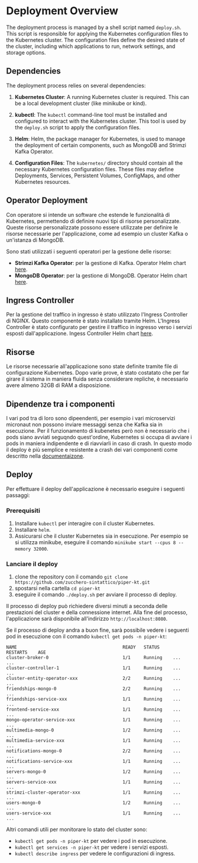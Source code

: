 # Deployment Overview
The deployment process is managed by a shell script named `deploy.sh`. This script is responsible for applying the Kubernetes configuration files to the Kubernetes cluster. The configuration files define the desired state of the cluster, including which applications to run, network settings, and storage options.

## Dependencies
The deployment process relies on several dependencies:

1. **Kubernetes Cluster**: A running Kubernetes cluster is required. This can be a local development cluster (like minikube or kind).

2. **kubectl**: The `kubectl` command-line tool must be installed and configured to interact with the Kubernetes cluster. This tool is used by the `deploy.sh` script to apply the configuration files.

3. **Helm**: Helm, the package manager for Kubernetes, is used to manage the deployment of certain components, such as MongoDB and Strimzi Kafka Operator.

4. **Configuration Files**: The `kubernetes/` directory should contain all the necessary Kubernetes configuration files. These files may define Deployments, Services, Persistent Volumes, ConfigMaps, and other Kubernetes resources.

## Operator Deployment

Con operatore si intende un software che estende le funzionalità di Kubernetes, permettendo di definire nuovi tipi di risorse personalizzate. Queste risorse personalizzate possono essere utilizzate per definire le risorse necessarie per l'applicazione, come ad esempio un cluster Kafka o un'istanza di MongoDB.

Sono stati utilizzati i seguenti operatori per la gestione delle risorse:
- **Strimzi Kafka Operator**: per la gestione di Kafka. Operator Helm chart [here](https://github.com/strimzi/strimzi-kafka-operator/tree/main/helm-charts/helm3/strimzi-kafka-operator).
- **MongoDB Operator**: per la gestione di MongoDB. Operator Helm chart [here](https://github.com/mongodb/helm-charts/tree/6ddf86b1b00cdd807840de36fc97b91466ee6981/charts/community-operator).


## Ingress Controller
Per la gestione del traffico in ingresso è stato utilizzato l'Ingress Controller di NGINX. Questo componente è stato installato tramite Helm. L'Ingress Controller è stato configurato per gestire il traffico in ingresso verso i servizi esposti dall'applicazione. Ingess Controller Helm chart [here](https://github.com/kubernetes/ingress-nginx/tree/main/charts/ingress-nginx).

## Risorse
Le risorse necessarie all'applicazione sono state definite tramite file di configurazione Kubernetes. Dopo varie prove, è stato costatato che per far girare il sistema in maniera fluida senza considerare repliche, è necessario avere almeno 32GB di RAM a disposizione.

## Dipendenze tra i componenti
I vari pod tra di loro sono dipeendenti, per esempio i vari microservizi micronaut non possono inviare messaggi senza che Kafka sia in esecuzione. Per il funzionamento di kubenetes però non è necessario che i pods siano avviati seguqndo quest'ordine, Kubernetes si occupa di avviare i pods in maniera indipendente e di riavviarli in caso di crash. In questo modo il deploy è più semplice e resistente a crash dei vari componenti come descritto nella [documentaizone](https://kubernetes.io/docs/concepts/overview/).

## Deploy
Per effettuare il deploy dell'applicazione è necessario eseguire i seguenti passaggi:

### Prerequisiti
1. Installare `kubectl` per interagire con il cluster Kubernetes.
2. Installare `helm`.
3. Assicurarsi che il cluster Kubernetes sia in esecuzione. Per esempio se si utilizza minikube, eseguire il comando `minikube start --cpus 8 --memory 32000`.

### Lanciare il deploy
1. clone the repository con il comando `git clone https://github.com/zucchero-sintattico/piper-kt.git`
2. spostarsi nella cartella `cd piper-kt`
3. eseguire il comando `./deploy.sh` per avviare il processo di deploy.

Il processo di deploy può richiedere diversi minuti a seconda delle prestazioni del cluster e della connessione internet.
Alla fine del processo, l'applicazione sarà disponibile all'indirizzo `http://localhost:8080`.

Se il processo di deploy andra a buon fine, sarà possibile vedere i seguenti pod in esecuzione con il comando `kubectl get pods -n piper-kt`:

``` 
NAME                                        READY   STATUS     RESTARTS    AGE
cluster-broker-0                            1/1     Running    ...         ...
cluster-controller-1                        1/1     Running    ...         ...
cluster-entity-operator-xxx                 2/2     Running    ...         ...
friendships-mongo-0                         2/2     Running    ...         ...
friendships-service-xxx                     1/1     Running    ...         ...
frontend-service-xxx                        1/1     Running    ...         ...
mongo-operator-service-xxx                  1/1     Running    ...         ...
multimedia-mongo-0                          1/2     Running    ...         ...
multimedia-service-xxx                      1/1     Running    ...         ...
notifications-mongo-0                       2/2     Running    ...         ...
notifications-service-xxx                   1/1     Running    ...         ...
servers-mongo-0                             1/2     Running    ...         ...
servers-service-xxx                         1/1     Running    ...         ...
strimzi-cluster-operator-xxx                1/1     Running    ...         ...
users-mongo-0                               1/2     Running    ...         ...
users-service-xxx                           1/1     Running    ...         ...
```


Altri comandi utili per monitorare lo stato del cluster sono:
- `kubectl get pods -n piper-kt` per vedere i pod in esecuzione.
- `kubectl get services -n piper-kt` per vedere i servizi esposti.
- `kubectl describe ingress` per vedere le configurazioni di ingress.

